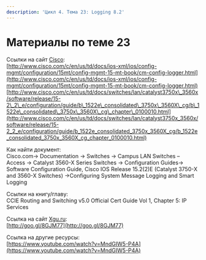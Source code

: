 ```yaml
---
description: 'Цикл 4. Тема 23: Logging 8.2'
---
```


# Материалы по теме 23

Ссылки на сайт [Cisco](http://www.cisco.com/):  
[http://www.cisco.com/c/en/us/td/docs/ios-xml/ios/config-mgmt/configuration/15mt/config-mgmt-15-mt-book/cm-config-logger.html](http://www.cisco.com/c/en/us/td/docs/ios-xml/ios/config-mgmt/configuration/15mt/config-mgmt-15-mt-book/cm-config-logger.html)  
[http://www.cisco.com/c/en/us/td/docs/switches/lan/catalyst3750x\_3560x/software/release/15-2\_2\_e/configuration/guide/b\_1522e\_consolidated\_3750x\_3560X\_cg/b\_1522e\_consolidated\_3750x\_3560X\_cg\_chapter\_0100010.html](http://www.cisco.com/c/en/us/td/docs/switches/lan/catalyst3750x_3560x/software/release/15-2_2_e/configuration/guide/b_1522e_consolidated_3750x_3560X_cg/b_1522e_consolidated_3750x_3560X_cg_chapter_0100010.html)

Как найти документ:  
Cisco.com→ Documentation → Switches → Campus LAN Switches – Access → Catalyst 3560-X Series Switches → Configuration Guides→ Software Configuration Guide, Cisco IOS Release 15.2\(2\)E \(Catalyst 3750-X and 3560-X Switches\) →Configuring System Message Logging and Smart Logging

Ссылки на книгу/главу:  
CCIE Routing and Switching v5.0 Official Cert Guide Vol 1, Chapter 5: IP Services

Ссылка на сайт [Xgu.ru](http://www.xgu.ru/):  
[http://goo.gl/8GJM77](http://goo.gl/8GJM77)

Ссылка на другие ресурсы:  
[https://www.youtube.com/watch?v=MndGIW5-P4A](https://www.youtube.com/watch?v=MndGIW5-P4A)

